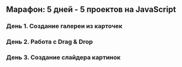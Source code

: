 ## Марафон: 5 дней - 5 проектов на JavaScript

### День 1. Создание галереи из карточек

### День 2. Работа с Drag & Drop

### День 3. Создание слайдера картинок